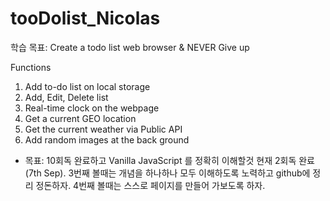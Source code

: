 # tooDolist_Nicolas

학습 목표: Create a todo list web browser & NEVER Give up

Functions
1. Add to-do list on local storage
2. Add, Edit, Delete list
3. Real-time clock on the webpage
4. Get a current GEO location 
5. Get the current weather via Public API
6. Add random images at the back ground


* 목표: 10회독 완료하고 Vanilla JavaScript 를 정확히 이해할것 
현재 2회독 완료 (7th Sep).
3번째 볼때는 개념을 하나하나 모두 이해하도록 노력하고 github에 정리 정돈하자. 
4번째 볼때는 스스로 페이지를 만들어 가보도록 하자. 
